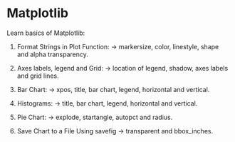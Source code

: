 # Matplotlib

Learn basics of Matplotlib:

1. Format Strings in Plot Function: 
    -> markersize, color, linestyle, shape and alpha transparency.
    
2. Axes labels, legend and Grid:
    -> location of legend, shadow, axes labels and grid lines.
    
3. Bar Chart:
    -> xpos, title, bar chart, legend, horizontal and vertical.
    
4. Histograms:
    -> title, bar chart, legend, horizontal and vertical.
    
5. Pie Chart:
    -> explode, startangle, autopct and radius.
    
6. Save Chart to a File Using savefig
    -> transparent and bbox_inches.
